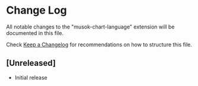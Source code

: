 # Change Log

All notable changes to the "musok-chart-language" extension will be documented in this file.

Check [Keep a Changelog](http://keepachangelog.com/) for recommendations on how to structure this file.

## [Unreleased]

- Initial release